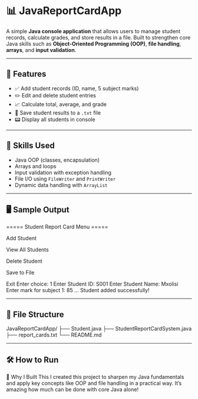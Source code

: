 # 📊 JavaReportCardApp

A simple **Java console application** that allows users to manage student records, calculate grades, and store results in a file. Built to strengthen core Java skills such as **Object-Oriented Programming (OOP)**, **file handling**, **arrays**, and **input validation**.

---

## 🚀 Features

- ✅ Add student records (ID, name, 5 subject marks)
- ✏️ Edit and delete student entries
- 📈 Calculate total, average, and grade
- 💾 Save student results to a `.txt` file
- 📟 Display all students in console

---

## 🧠 Skills Used

- Java OOP (classes, encapsulation)
- Arrays and loops
- Input validation with exception handling
- File I/O using `FileWriter` and `PrintWriter`
- Dynamic data handling with `ArrayList`

---

## 🖥️ Sample Output

===== Student Report Card Menu =====

Add Student

View All Students

Delete Student

Save to File

Exit
Enter choice: 1
Enter Student ID: S001
Enter Student Name: Mxolisi
Enter mark for subject 1: 85
...
Student added successfully!


---

## 📂 File Structure

JavaReportCardApp/
├── Student.java
├── StudentReportCardSystem.java
├── report_cards.txt
└── README.md



---

## 🛠️ How to Run

📢 Why I Built This
I created this project to sharpen my Java fundamentals and apply key concepts like OOP and file handling in a practical way. It’s amazing how much can be done with core Java alone!







